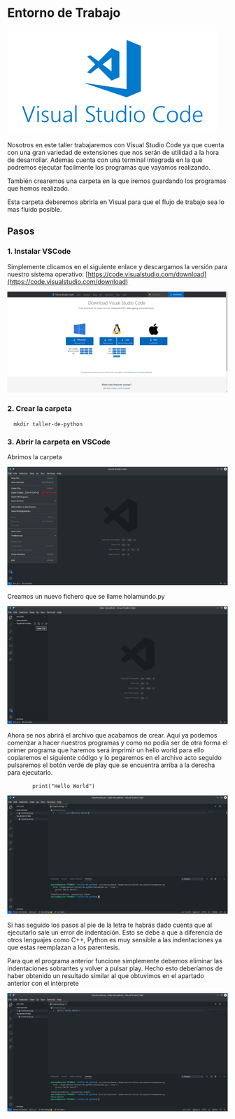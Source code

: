 # Entorno de Trabajo

![IDE](images/ide.png)

Nosotros en este taller trabajaremos con Visual Studio Code ya que cuenta con una gran variedad de extensiones que nos serán de utilidad a la hora de desarrollar. Ademas cuenta con una terminal integrada en la que podremos ejecutar facilmente los programas que vayamos realizando.

También crearemos una carpeta en la que iremos guardando los programas que hemos realizado.

Esta carpeta deberemos abrirla en Visual para que el flujo de trabajo sea lo mas fluido posible. 

## Pasos

### 1. Instalar VSCode

Simplemente clicamos en el siguiente enlace y descargamos la versión para nuestro sistema operativo: [https://code.visualstudio.com/download](https://code.visualstudio.com/download)

![InstallVS](images/installVS.png)

### 2. Crear la carpeta

      mkdir taller-de-python

### 3. Abrir la carpeta en VSCode

Abrimos la carpeta 

![InstallVS](images/vs-file.png)

Creamos un nuevo fichero que se llame holamundo.py

![NewFile](images/new-file.png)

Ahora se nos abrirá el archivo que acabamos de crear. Aquí ya podemos comenzar a hacer nuestros programas y como no podía ser de otra forma el primer programa que haremos será imprimir un hello world para ello copiaremos el siguiente código y lo pegaremos en el archivo acto seguido pulsaremos el botón verde de play que se encuentra arriba a la derecha para ejecutarlo.

            print("Hello World")

![HolaMal](images/hola-mal.png)

Si has seguido los pasos al pie de la letra te habrás dado cuenta que al ejecutarlo sale un error de indentación. Esto se debe a que a diferencia de otros lenguajes como C++, Python es muy sensible a las indentaciones ya que estas reemplazan a los parentesis.

Para que el programa anterior funcione simplemente debemos eliminar las indentaciones sobrantes y volver a pulsar play. Hecho esto deberíamos de haber obtenido un resultado similar al que obtuvimos en el apartado anterior con el intérprete

![HolaBien](images/hola-bien.png)
